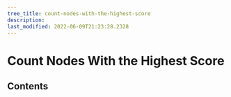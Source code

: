 ```yaml
---
tree_title: count-nodes-with-the-highest-score
description: 
last_modified: 2022-06-09T21:23:28.2328
---
```


# Count Nodes With the Highest Score

## Contents
